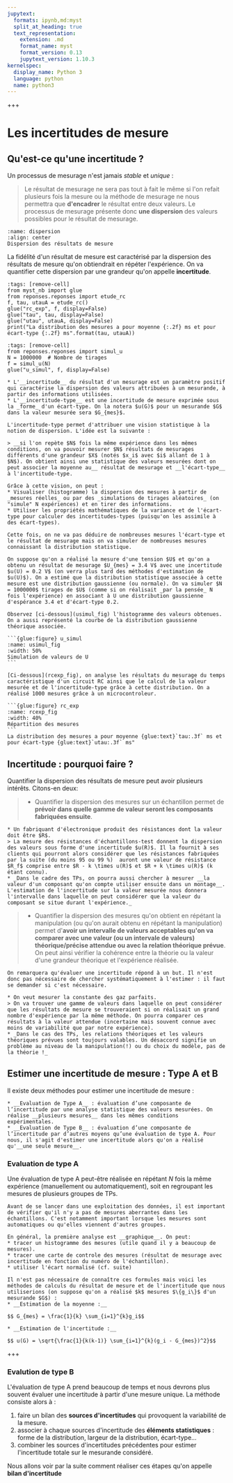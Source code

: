 ```yaml
---
jupytext:
  formats: ipynb,md:myst
  split_at_heading: true
  text_representation:
    extension: .md
    format_name: myst
    format_version: 0.13
    jupytext_version: 1.10.3
kernelspec:
  display_name: Python 3
  language: python
  name: python3
---
```




+++

# Les incertitudes de mesure

## Qu'est-ce qu'une incertitude ?
Un processus de mesurage n'est jamais _stable_ et _unique_ :
> Le résultat de mesurage ne sera pas tout à fait le même si l'on refait plusieurs fois la mesure ou la méthode de mesurage ne nous permettra que __d'encadrer__ le résultat entre deux valeurs.
> Le processus de mesurage présente donc __une dispersion__ des valeurs possibles pour le résultat de mesurage.

```{figure} ./images/dispersion_inc.png
:name: dispersion
:align: center
Dispersion des résultats de mesure
```

La fidélité d'un résultat de mesure est caractérisé par la dispersion des résultats de mesure qu'on obtiendrait en répéter l'expérience. On va quantifier cette dispersion par une grandeur qu'on appelle __incertitude__.

```{code-cell} ipython3
:tags: [remove-cell]
from myst_nb import glue
from reponses.reponses import etude_rc
f, tau, utauA = etude_rc()
glue("rc_exp", f, display=False)
glue("tau", tau, display=False)
glue("utau", utauA, display=False)
print("La distribution des mesures a pour moyenne {:.2f} ms et pour écart-type {:.2f} ms".format(tau, utauA))
```

```{code-cell} ipython3
:tags: [remove-cell]
from reponses.reponses import simul_u
N = 1000000  # Nombre de tirages
f = simul_u(N)
glue("u_simul", f, display=False)
```


````{important}
* L'__incertitude__ du résultat d'un mesurage est un paramètre positif qui caractérise la dispersion des valeurs attribuées à un mesurande, à partir des informations utilisées.
* L'__incertitude-type__ est une incertitude de mesure exprimée sous la _forme_ d'un écart-type. On la notera $u(G)$ pour un mesurande $G$ dans la valeur mesurée sera $G_{mes}$.
````
````{topic} Caractère statistique
L'incertitude-type permet d'attribuer une vision statistique à la notion de dispersion. L'idée est la suivante : 

> __si l'on repète $N$ fois la même expérience dans les mêmes conditions, on va pouvoir mesurer $N$ résultats de mesurages différents d'une grandeur $X$ (notés $x_i$ avec $i$ allant de 1 à $N$). On obtient ainsi une statistique des valeurs mesurées dont on peut associer la moyenne au__ résultat de mesurage et __l'écart-type__ à l'incertitude-type.

Grâce à cette vision, on peut :
* Visualiser (histogramme) la dispersion des mesures à partir de _mesures réelles_ ou par des _simulations de tirages aléatoires_ (on "simule" N expériences) et en tirer des informations.
* Utiliser les propriétés mathématiques de la variance et de l'écart-type pour calculer des incertitudes-types (puisqu'on les assimile à des écart-types).
````

````{sidebar} Un exemple de simulation
Cette fois, on ne va pas déduire de nombreuses mesures l'écart-type et le résultat de mesurage mais on va simuler de nombreuses mesures connaissant la distribution statistique.

On suppose qu'on a réalisé la mesure d'une tension $U$ et qu'on a obtenu un résultat de mesurage $U_{mes} = 3.4 V$ avec une incertitude $u(U) = 0.2 V$ (on verra plus tard des méthodes d'estimation de $u(U)$). On a estimé que la distribution statistique associée à cette mesure est une distribution gaussienne (ou normale). On va simuler $N = 1000000$ tirages de $U$ (comme si on réalisait _par la pensée_ N fois l'expérience) en associant à U une distribution gaussienne d'espérance 3.4 et d'écart-type 0.2.

Observez [ci-dessous](usimul_fig) l'histogramme des valeurs obtenues. On a aussi représenté la courbe de la distribution gaussienne théorique associée.

```{glue:figure} u_simul
:name: usimul_fig
:width: 50%
Simulation de valeurs de U
```
````
````{topic} Variabilité d'une mesure
[Ci-dessous](rcexp_fig), on analyse les résultats du mesurage du temps caractéristique d'un circuit RC ainsi que le calcul de la valeur mesurée et de l'incertitude-type grâce à cette distribution. On a réalisé 1000 mesures grâce à un microcontroleur.

```{glue:figure} rc_exp
:name: rcexp_fig
:width: 40%
Répartition des mesures
```
La distribution des mesures a pour moyenne {glue:text}`tau:.3f` ms et pour écart-type {glue:text}`utau:.3f` ms"
````

## Incertitude : pourquoi faire ?
Quantifier la dispersion des résultats de mesure peut avoir plusieurs intérêts. Citons-en deux:

> * Quantifier la dispersion des mesures sur un échantillon permet de __prévoir dans quelle gamme de valeur seront les composants fabriquées ensuite__.

```{topic} Exemple
* Un fabriquant d'électronique produit des résistances dont la valeur doit être $R$.
> La mesure des résistances d'échantillons-test donnent la dispersion des valeurs sous forme d'une incertitude $u(R)$. Il la fournit à ses clients qui pourront alors considérer que les résistances fabriquées par la suite (du moins 95 ou 99 %)  auront une valeur de résistance $R_f$ comprise entre $R - k \times u(R)$ et $R + k \times u(R)$ (k étant connu).
* _Dans le cadre des TPs, on pourra aussi chercher à mesurer __la valeur d'un composant qu'on compte utiliser ensuite dans un montage__. L'estimation de l'incertitude sur la valeur mesurée nous donnera l'intervalle dans laquelle on peut considérer que la valeur du composant se situe durant l'expérience._
```

> * Quantifier la dispersion des mesures qu'on obtient en répétant la manipulation (ou qu'on aurait obtenu en répétant la manipulation) permet d'__avoir un intervalle de valeurs acceptables qu'on va comparer avec une valeur (ou un intervale de valeurs) théorique/précise attendue ou avec la relation théorique prévue__. On peut ainsi vérifier la cohérence entre la théorie ou la valeur d'une grandeur théorique et l'expérience réalisée.

```{margin}
On remarquera qu'évaluer une incertitude répond à un but. Il n'est donc pas nécessaire de chercher systématiquement à l'estimer : il faut se demander si c'est nécessaire. 
```
```{topic} Exemple
* On veut mesurer la constante des gaz parfaits.
> On va trouver une gamme de valeurs dans laquelle on peut considérer que les résultats de mesure se trouveraient si on réalisait un grand nombre d'expérience par la même méthode. On pourra comparer ces résultats à la valeur attendue (incertaine mais souvent connue avec moins de variabilité que par notre expérience).
* _Dans le cas des TPs, les relations théoriques et les valeurs théoriques prévues sont toujours valables. Un désaccord signifie un problème au niveau de la manipulation(!) ou du choix du modèle, pas de la théorie !_
```

## Estimer une incertitude de mesure : Type A et B
Il existe deux méthodes pour estimer une incertitude de mesure :
```{important}
* __Evaluation de Type A__ : évaluation d’une composante de l’incertitude par une analyse statistique des valeurs mesurées. On réalise __plusieurs mesures__ dans les mêmes conditions expérimentales.
* __Evaluation de Type B__ : évaluation d’une composante de l’incertitude par d’autres moyens qu’une évaluation de type A. Pour nous, il s'agit d'estimer une incertitude alors qu'on a réalisé qu'__une seule mesure__.
```

### Evaluation de type A

Une évaluation de type A peut-être réalisée en répétant $N$ fois la même expérience (manuellement ou automatiquement), soit en regroupant les mesures de plusieurs groupes de TPs.

```{topic} Contrôle des mesures
Avant de se lancer dans une exploitation des données, il est important de vérifier qu'il n'y a pas de mesures aberrantes dans les échantillons. C'est notamment important lorsque les mesures sont automatiques ou qu'elles viennent d'autres groupes. 

En général, la première analyse est __graphique__. On peut:
* tracer un histogramme des mesures (utile quand il y a beaucoup de mesures).
* tracer une carte de controle des mesures (résultat de mesurage avec incertitude en fonction du numéro de l'échantillon).
* utiliser l'écart normalisé (cf. suite)
```

````{important} Estimations
Il n'est pas nécessaire de connaître ces formules mais voici les méthodes de calculs du résultat de mesure et de l'incertitude que nous utiliserions (on suppose qu'on a réalisé $k$ mesures $\{g_i\}$ d'un mesurande $G$) :
* __Estimation de la moyenne :__

$$ G_{mes} = \frac{1}{k} \sum_{i=1}^{k}g_i$$

* __Estimation de l'incertitude :__
    
$$ u(G) = \sqrt{\frac{1}{k(k-1)} \sum_{i=1}^{k}(g_i - G_{mes})^2}$$
````

+++

### Evalution de type B

L'évaluation de type A prend beaucoup de temps et nous devrons plus souvent évaluer une incertitude à partir d'une mesure unique. La méthode consiste alors à :
1. faire un bilan des __sources d'incertitudes__ qui provoquent la variabilité de la mesure.
2. associer à chaque sources d'incertitude des __éléments statistiques__ : forme de la distribution, largeur de la distribution, écart-type...
3. combiner les sources d'incertitudes précédentes pour estimer l'incertitude totale sur le mesurande considéré.

Nous allons voir par la suite comment réaliser ces étapes qu'on appelle __bilan d'incertitude__